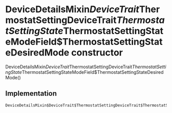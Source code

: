 


# DeviceDetailsMixin$DeviceTrait$ThermostatSettingDeviceTrait$ThermostatSettingState$ThermostatSettingStateModeField$ThermostatSettingStateDesiredMode constructor







DeviceDetailsMixin$DeviceTrait$ThermostatSettingDeviceTrait$ThermostatSettingState$ThermostatSettingStateModeField$ThermostatSettingStateDesiredMode()





## Implementation

```dart
DeviceDetailsMixin$DeviceTrait$ThermostatSettingDeviceTrait$ThermostatSettingState$ThermostatSettingStateModeField$ThermostatSettingStateDesiredMode();
```







